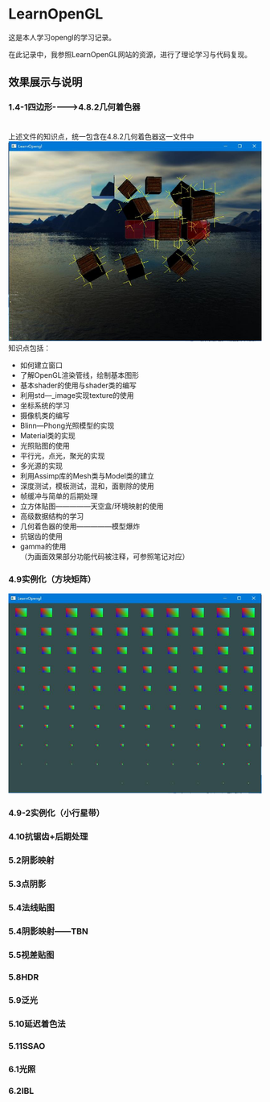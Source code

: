 LearnOpenGL<br>
=============
这是本人学习opengl的学习记录。<br>

在此记录中，我参照LearnOpenGL网站的资源，进行了理论学习与代码复现。<br>

效果展示与说明<br>
-------

### 1.4-1四边形---->4.8.2几何着色器<br><br>
上述文件的知识点，统一包含在4.8.2几何着色器这一文件中<br>
![image](https://github.com/architivism/Learning-Opengl/blob/main/img/%E5%87%A0%E4%BD%95%E7%9D%80%E8%89%B2%E5%99%A8.jpg)
<br>
知识点包括：<br>
* 如何建立窗口<br>
* 了解OpenGL渲染管线，绘制基本图形<br>
* 基本shader的使用与shader类的编写<br>
* 利用std—_image实现texture的使用<br>
* 坐标系统的学习<br>
* 摄像机类的编写<br>
* Blinn—Phong光照模型的实现<br>
* Material类的实现<br>
* 光照贴图的使用<br>
* 平行光，点光，聚光的实现<br>
* 多光源的实现<br>
* 利用Assimp库的Mesh类与Model类的建立<br>
* 深度测试，模板测试，混和，面剔除的使用<br>
* 帧缓冲与简单的后期处理<br>
* 立方体贴图—————天空盒/环境映射的使用<br>
* 高级数据结构的学习<br>
* 几何着色器的使用—————模型爆炸<br>
* 抗锯齿的使用<br>
* gamma的使用<br>
（为画面效果部分功能代码被注释，可参照笔记对应）<br>

### 4.9实例化（方块矩阵）<br>
![image](https://github.com/architivism/Learning-Opengl/blob/main/img/%E6%96%B9%E5%9D%97%E9%98%B5%E5%88%97.jpg)

### 4.9-2实例化（小行星带）<br>

### 4.10抗锯齿+后期处理<br>

### 5.2阴影映射<br>

### 5.3点阴影<br>

### 5.4法线贴图<br>

### 5.4阴影映射——TBN<br>

### 5.5视差贴图<br>

### 5.8HDR<br>

### 5.9泛光<br>

### 5.10延迟着色法<br>

### 5.11SSAO<br>

### 6.1光照<br>

### 6.2IBL<br>


